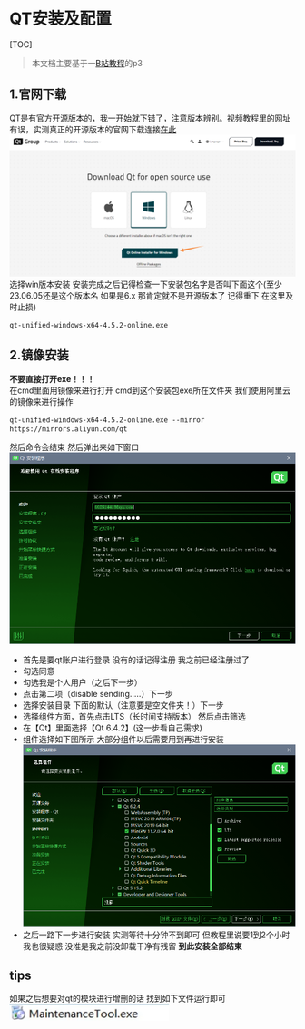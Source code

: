 # QT安装及配置
[TOC]  
>本文档主要基于一[B站教程](https://www.bilibili.com/video/BV1km4y1k7CW?p=3&vd_source=b346459f7795c076b1bbeb6f1493bb3a)的p3
## 1.官网下载  
QT是有官方开源版本的，我一开始就下错了，注意版本辨别。视频教程里的网址有误，实测真正的开源版本的官网下载连接[在此](https://www.qt.io/download-qt-installer-oss?hsCtaTracking=99d9dd4f-5681-48d2-b096-470725510d34%7C074ddad0-fdef-4e53-8aa8-5e8a876d6ab4)  
![](2023-06-05-21-07-28.png)  
选择win版本安装
安装完成之后记得检查一下安装包名字是否叫下面这个(至少23.06.05还是这个版本名 如果是6.x 那肯定就不是开源版本了 记得重下 在这里及时止损)
```dotnetcli
qt-unified-windows-x64-4.5.2-online.exe
```
## 2.镜像安装
**不要直接打开exe！！！**   
在cmd里面用镜像来进行打开
cmd到这个安装包exe所在文件夹 我们使用阿里云的镜像来进行操作
```dotnetcli
qt-unified-windows-x64-4.5.2-online.exe --mirror https://mirrors.aliyun.com/qt
```
然后命令会结束 然后弹出来如下窗口
  ![](2023-06-05-21-26-38.png)
+ 首先是要qt账户进行登录 没有的话记得注册 我之前已经注册过了
+ 勾选同意
+ 勾选我是个人用户（之后下一步）
+ 点击第二项（disable sending.....）下一步
+ 选择安装目录 下面的默认（注意要是空文件夹！）下一步
+ 选择组件方面，首先点击LTS（长时间支持版本）  然后点击筛选
+ 在【Qt】里面选择【Qt 6.4.2】(这一步看自己需求)
+ 组件选择如下图所示 大部分组件以后需要用到再进行安装
  ![](2023-06-05-21-37-14.png)
+ 之后一路下一步进行安装 实测等待十分钟不到即可 但教程里说要1到2个小时 我也很疑惑 没准是我之前没卸载干净有残留
**到此安装全部结束**
## tips
如果之后想要对qt的模块进行增删的话 找到如下文件运行即可![](2023-06-05-21-28-35.png)
